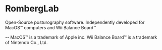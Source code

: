 # RombergLab

Open-Source posturography software. Independently developed for MacOS™ computers and Wii Balance Board™

--
MacOS™ is a trademark of Apple inc.
Wii Balance Board™ is a trademark of Nintendo Co., Ltd.
